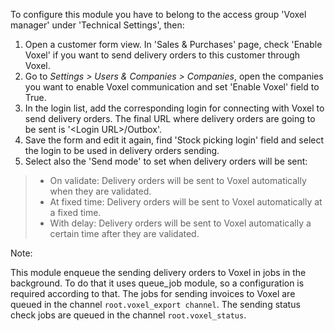To configure this module you have to belong to the access group 'Voxel
manager' under 'Technical Settings', then:

1.  Open a customer form view. In 'Sales & Purchases' page, check
    'Enable Voxel' if you want to send delivery orders to this customer
    through Voxel.
2.  Go to *Settings \> Users & Companies \> Companies*, open the
    companies you want to enable Voxel communication and set 'Enable
    Voxel' field to True.
3.  In the login list, add the corresponding login for connecting with
    Voxel to send delivery orders. The final URL where delivery orders
    are going to be sent is '\<Login URL\>/Outbox'.
4.  Save the form and edit it again, find 'Stock picking login' field
    and select the login to be used in delivery orders sending.
5.  Select also the 'Send mode' to set when delivery orders will be
    sent:

> - On validate: Delivery orders will be sent to Voxel automatically
>   when they are validated.
> - At fixed time: Delivery orders will be sent to Voxel automatically
>   at a fixed time.
> - With delay: Delivery orders will be sent to Voxel automatically a
>   certain time after they are validated.

Note:

This module enqueue the sending delivery orders to Voxel in jobs in the
background. To do that it uses queue_job module, so a configuration is
required according to that. The jobs for sending invoices to Voxel are
queued in the channel `root.voxel_export channel`. The sending status
check jobs are queued in the channel `root.voxel_status`.
